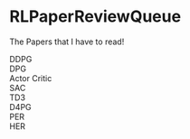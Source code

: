 # RLPaperReviewQueue
The Papers that I have to read!

DDPG  
DPG  
Actor Critic  
SAC  
TD3  
D4PG  
PER  
HER  
